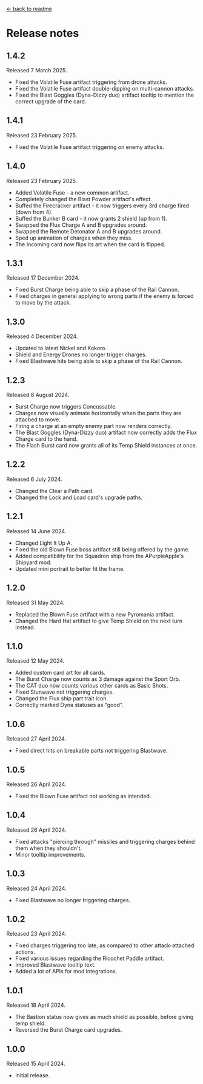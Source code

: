[← back to readme](README.md)

# Release notes

## 1.4.2
Released 7 March 2025.

* Fixed the Volatile Fuse artifact triggering from drone attacks.
* Fixed the Volatile Fuse artifact double-dipping on multi-cannon attacks.
* Fixed the Blast Goggles (Dyna-Dizzy duo) artifact tooltip to mention the correct upgrade of the card.

## 1.4.1
Released 23 February 2025.

* Fixed the Volatile Fuse artifact triggering on enemy attacks.

## 1.4.0
Released 23 February 2025.

* Added Volatile Fuse - a new common artifact.
* Completely changed the Blast Powder artifact's effect.
* Buffed the Firecracker artifact - it now triggers every 3rd charge fired (down from 4).
* Buffed the Bunker B card - it now grants 2 shield (up from 1).
* Swapped the Flux Charge A and B upgrades around.
* Swapped the Remote Detonator A and B upgrades around.
* Sped up animation of charges when they miss.
* The Incoming card now flips its art when the card is flipped.

## 1.3.1
Released 17 December 2024.

* Fixed Burst Charge being able to skip a phase of the Rail Cannon.
* Fixed charges in general applying to wrong parts if the enemy is forced to move by the attack.

## 1.3.0
Released 4 December 2024.

* Updated to latest Nickel and Kokoro.
* Shield and Energy Drones no longer trigger charges.
* Fixed Blastwave hits being able to skip a phase of the Rail Cannon.

## 1.2.3
Released 8 August 2024.

* Burst Charge now triggers Concussable.
* Charges now visually animate horizontally when the parts they are attached to move.
* Firing a charge at an empty enemy part now renders correctly.
* The Blast Goggles (Dyna-Dizzy duo) artifact now correctly adds the Flux Charge card to the hand.
* The Flash Burst card now grants all of its Temp Shield instances at once.

## 1.2.2
Released 6 July 2024.

* Changed the Clear a Path card.
* Changed the Lock and Load card's upgrade paths.

## 1.2.1
Released 14 June 2024.

* Changed Light It Up A.
* Fixed the old Blown Fuse boss artifact still being offered by the game.
* Added compatibility for the Squadron ship from the APurpleApple's Shipyard mod.
* Updated mini portrait to better fit the frame.

## 1.2.0
Released 31 May 2024.

* Replaced the Blown Fuse artifact with a new Pyromania artifact.
* Changed the Hard Hat artifact to give Temp Shield on the next turn instead.

## 1.1.0
Released 12 May 2024.

* Added custom card art for all cards.
* The Burst Charge now counts as 3 damage against the Sport Orb.
* The CAT duo now counts various other cards as Basic Shots.
* Fixed Stunwave not triggering charges.
* Changed the Flux ship part trait icon.
* Correctly marked Dyna statuses as "good".

## 1.0.6
Released 27 April 2024.

* Fixed direct hits on breakable parts not triggering Blastwave.

## 1.0.5
Released 26 April 2024.

* Fixed the Blown Fuse artifact not working as intended.

## 1.0.4
Released 26 April 2024.

* Fixed attacks "piercing through" missiles and triggering charges behind them when they shouldn't.
* Minor tooltip improvements.

## 1.0.3
Released 24 April 2024.

* Fixed Blastwave no longer triggering charges.

## 1.0.2
Released 23 April 2024.

* Fixed charges triggering too late, as compared to other attack-attached actions.
* Fixed various issues regarding the Ricochet Paddle artifact.
* Improved Blastwave tooltip text.
* Added a lot of APIs for mod integrations.

## 1.0.1
Released 18 April 2024.

* The Bastion status now gives as much shield as possible, before giving temp shield.
* Reversed the Burst Charge card upgrades.

## 1.0.0
Released 15 April 2024.

* Initial release.